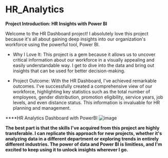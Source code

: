 # HR_Analytics

****Project Introduction: HR Insights with Power BI****

Welcome to the HR Dashboard project! I absolutely love this project because it's all about gaining deep insights into our organization's workforce using the powerful tool, Power BI.

* Why I Love It: This project is a gem because it allows us to uncover critical information about our workforce in a visually appealing and easily understandable way. I get to dive into the data and bring out insights that can be used for better decision-making.

* Project Outcome: With the HR Dashboard, I've achieved remarkable outcomes. I've successfully created a comprehensive view of our workforce, highlighting key statistics such as the total number of employees, gender distribution, promotion eligibility, service years, job levels, and even distance status. This information is invaluable for HR planning and management.

****HR Analytics Dashboard with PowerBI
![image](https://github.com/Lawrencium-103/HR_Analytics/assets/51963311/591d323e-631d-4077-94a3-2c0a766ab56c)

****The best part is that the skills I've acquired from this project are highly transferable. I can replicate this approach for new projects, whether it's analyzing data in a different department or exploring trends in entirely different industries. The power of data and Power BI is limitless, and I'm excited to keep using it to unlock insights wherever I go.****
